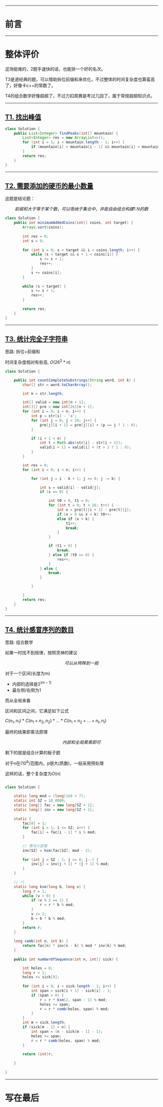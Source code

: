


---
# 前言


---
# 整体评价

这场挺难的，2题手速快的话，也能排一个好的名次。

T3是道经典的题，可以借助拆位前缀和来优化，不过整体的时间复杂度也算蛮高了，好像卡c++的常数了。

T4的组合数学好像超纲了，不过力扣周赛是考过几回了，属于常规超纲知识点。

---

## [T1. 找出峰值](https://leetcode.cn/contest/weekly-contest-374/problems/find-the-peaks/)

```java
class Solution {
    public List<Integer> findPeaks(int[] mountain) {
        List<Integer> res = new ArrayList<>();
        for (int i = 1; i < mountain.length - 1; i++) {
            if (mountain[i] > mountain[i - 1] && mountain[i] > mountain[i + 1]) res.add(i);
        }
        return res;
    }
}
``` 

---

## [T2. 需要添加的硬币的最小数量](https://leetcode.cn/contest/weekly-contest-374/problems/minimum-number-of-coins-to-be-added/)

这题是结论题：

$$前缀和大于等于某个数，可以吸纳于集合中，并能自由组合构建1~N的数$$

```java
class Solution {
    public int minimumAddedCoins(int[] coins, int target) {        
        Arrays.sort(coins);
        
        int res = 0;
        int s = 0;
        
        for (int i = 0; s < target && i < coins.length; i++) {
            while (s < target && s + 1 < coins[i]) {
                s += s + 1;
                res++;
            }
            s += coins[i];
        }
        
        while (s < target) {
            s += s + 1;
            res++;
        }
        
        return res;
    }
}
```

---

## [T3. 统计完全子字符串](https://leetcode.cn/contest/weekly-contest-374/problems/count-complete-substrings/)

思路: 拆位+前缀和

时间复杂度相对有些高, $O(26^2 * n)$


```java
class Solution {

    public int countCompleteSubstrings(String word, int k) {
        char[] str = word.toCharArray();

        int n = str.length;

        int[] valid = new int[n + 1];
        int[][] pre = new int[26][n + 1];
        for (int i = 0; i < n; i++) {
            int p = str[i] - 'a';
            for (int j = 0; j < 26; j++) {
                pre[j][i + 1] = pre[j][i] + (p == j ? 1 : 0);
            }

            if (i + 1 < n) {
                int t = Math.abs(str[i] - str[i + 1]);
                valid[i + 1] = valid[i] + (t > 2 ? 1 : 0);
            }
        }

        int res = 0;
        for (int i = 0; i < n; i++) {

            for (int j = i - k + 1; j >= 0; j -= k) {

                int s = valid[i] - valid[j];
                if (s == 0) {

                    int t0 = 0, t1 = 0;
                    for (int t = 0; t < 26; t++) {
                        int x = pre[t][i + 1] - pre[t][j];
                        if (x > 0 && x < k) t0++;
                        else if (x > k) {
                            t1++;
                            break;
                        }
                    }

                    if (t1 > 0) {
                        break;
                    } else if (t0 == 0) {
                        res++;
                    }
                } else {
                    break;
                }

            }

        }
        return res;
    }
}
```

---

## [T4. 统计感冒序列的数目](https://leetcode.cn/contest/weekly-contest-374/problems/count-the-number-of-infection-sequences/)

思路: 组合数学

如果一时找不到规律，按照灵神的建议

$$可以从特殊到一般$$

对于一个区间(长度为m)
- 内部的选择是$2^(m-1)$
- 最左侧/右侧为1

而从全局来看

区间和区间之间，它满足如下公式

$C(n_1, n_1) * C(n_1 + n_2, n_2) * ... * C(n_1+n_2+...+n_t, n_t)$

最终的结果即乘法原理

$$内部和全局累乘即可$$

剩下的就是组合计算的板子题

对于n在$(10^6)$范围内，p很大(质数)，一般采用预处理

这样的话，整个复杂度为$O(n)$

```java

class Solution {
    
    static long mod = (long)1e9 + 7l;
    static int SZ = 10_0000;
    static long[] fac = new long[SZ + 1];
    static long[] inv = new long[SZ + 1];
    
    static {
        fac[0] = 1;
        for (int i = 1; i <= SZ; i++) {
            fac[i] = fac[i - 1] * i % mod;
        }
        
        // 费马小定理
        inv[SZ] = ksm(fac[SZ], mod - 2);
        
        for (int j = SZ - 1; j >= 0; j--) {
            inv[j] = inv[j + 1] * (j + 1) % mod;
        }
    }
    
    // *) 
    static long ksm(long b, long v) {
        long r = 1;
        while (v > 0) {
            if (v % 2 == 1) {
                r = r * b % mod;
            }
            v /= 2;
            b = b * b % mod;
        }
        return r;
    }
    
    long comb(int n, int k) {
        return fac[n] * inv[n - k] % mod * inv[k] % mod;
    }
    
    public int numberOfSequence(int n, int[] sick) {

        int holes = 0;
        long r = 1;
        holes += sick[0];
        
        for (int i = 0; i < sick.length - 1; i++) {
            int span = sick[i + 1] - sick[i] - 1;
            if (span > 0) {
                r = r * ksm(2, span - 1) % mod;
                holes += span;
                r = r * comb(holes, span) % mod;
            }
        }
        int m = sick.length;
        if (sick[m - 1] < n) {
            int span = (n - sick[m - 1] - 1);
            holes += span;
            r = r * comb(holes, span) % mod;
        }
        
        return (int)r;
        
    }
    
}
```

---

# 写在最后

